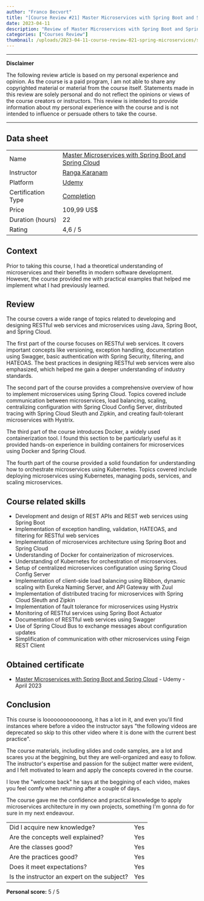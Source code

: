 ```yaml
---
author: "Franco Becvort"
title: "[Course Review #21] Master Microservices with Spring Boot and Spring Cloud"
date: 2023-04-11
description: "Review of Master Microservices with Spring Boot and Spring Cloud"
categories: ["Courses Review"]
thumbnail: /uploads/2023-04-11-course-review-021-spring-microservices/springcloud.png
---
```


---

**Disclaimer**

The following review article is based on my personal experience and opinion. As the course is a paid program, I am not able to share any copyrighted material or material from the course itself. Statements made in this review are solely personal and do not reflect the opinions or views of the course creators or instructors. This review is intended to provide information about my personal experience with the course and is not intended to influence or persuade others to take the course.

---

## Data sheet

|                    |                                                                                                                                         |
| ------------------ | --------------------------------------------------------------------------------------------------------------------------------------- |
| Name               | [Master Microservices with Spring Boot and Spring Cloud](https://www.udemy.com/course/microservices-with-spring-boot-and-spring-cloud/) |
| Instructor         | [Ranga Karanam](https://www.linkedin.com/in/rangakaranam/)                                                                              |
| Platform           | [Udemy](https://www.udemy.com/)                                                                                                         |
| Certification Type | [Completion](https://support.udemy.com/hc/en-us/sections/360011037194-Certificates-of-Completion)                                       |
| Price              | 109,99 US$                                                                                                                              |
| Duration \(hours\) | 22                                                                                                                                      |
| Rating             | 4,6 / 5                                                                                                                                 |

## Context

Prior to taking this course, I had a theoretical understanding of microservices and their benefits in modern software development. However, the course provided me with practical examples that helped me implement what I had previously learned.

## Review

The course covers a wide range of topics related to developing and designing RESTful web services and microservices using Java, Spring Boot, and Spring Cloud.

The first part of the course focuses on RESTful web services. It covers important concepts like versioning, exception handling, documentation using Swagger, basic authentication with Spring Security, filtering, and HATEOAS. The best practices in designing RESTful web services were also emphasized, which helped me gain a deeper understanding of industry standards.

The second part of the course provides a comprehensive overview of how to implement microservices using Spring Cloud. Topics covered include communication between microservices, load balancing, scaling, centralizing configuration with Spring Cloud Config Server, distributed tracing with Spring Cloud Sleuth and Zipkin, and creating fault-tolerant microservices with Hystrix.

The third part of the course introduces Docker, a widely used containerization tool. I found this section to be particularly useful as it provided hands-on experience in building containers for microservices using Docker and Spring Cloud.

The fourth part of the course provided a solid foundation for understanding how to orchestrate microservices using Kubernetes. Topics covered include deploying microservices using Kubernetes, managing pods, services, and scaling microservices.

## Course related skills

- Development and design of REST APIs and REST web services using Spring Boot
- Implementation of exception handling, validation, HATEOAS, and filtering for RESTful web services
- Implementation of microservices architecture using Spring Boot and Spring Cloud
- Understanding of Docker for containerization of microservices.
- Understanding of Kubernetes for orchestration of microservices.
- Setup of centralized microservices configuration using Spring Cloud Config Server
- Implementation of client-side load balancing using Ribbon, dynamic scaling with Eureka Naming Server, and API Gateway with Zuul
- Implementation of distributed tracing for microservices with Spring Cloud Sleuth and Zipkin
- Implementation of fault tolerance for microservices using Hystrix
- Monitoring of RESTful services using Spring Boot Actuator
- Documentation of RESTful web services using Swagger
- Use of Spring Cloud Bus to exchange messages about configuration updates
- Simplification of communication with other microservices using Feign REST Client

## Obtained certificate

- [Master Microservices with Spring Boot and Spring Cloud](https://udemy-certificate.s3.amazonaws.com/pdf/UC-dcb1e4c4-0608-42a4-959e-ffdfc7567ed4.pdf) - Udemy - April 2023

## Conclusion

This course is looooooooooooong, it has a lot in it, and even you'll find instances where before a video the instructor says "the following videos are deprecated so skip to this other video where it is done with the current best practice".

The course materials, including slides and code samples, are a lot and scares you at the beggining, but they are well-organized and easy to follow. The instructor's expertise and passion for the subject matter were evident, and I felt motivated to learn and apply the concepts covered in the course.

I love the "welcome back" he says at the beggining of each video, makes you feel comfy when returning after a couple of days.

The course gave me the confidence and practical knowledge to apply microservices architecture in my own projects, something I'm gonna do for sure in my next endeavour.

|                                             |     |
| ------------------------------------------- | --- |
| Did I acquire new knowledge?                | Yes |
| Are the concepts well explained?            | Yes |
| Are the classes good?                       | Yes |
| Are the practices good?                     | Yes |
| Does it meet expectations?                  | Yes |
| Is the instructor an expert on the subject? | Yes |

**Personal score:** 5 / 5

